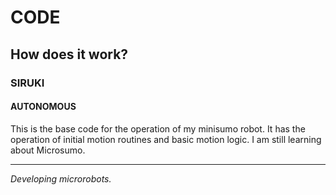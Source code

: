 # CODE

## How does it work?

### SIRUKI
#### AUTONOMOUS
This is the base code for the operation of my minisumo robot.  It has the operation of initial motion routines and basic motion logic.
I am still learning about Microsumo.

---

*Developing microrobots.*